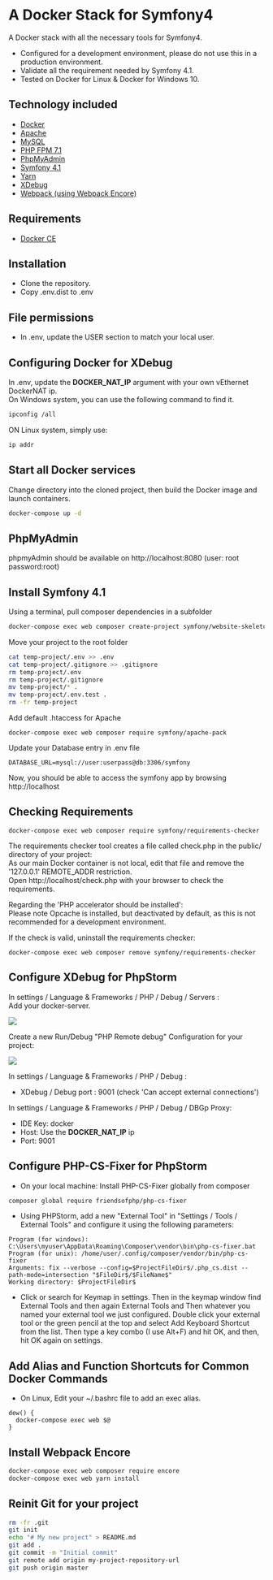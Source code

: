 # A Docker Stack for Symfony4


A Docker stack with all the necessary tools for Symfony4.  


 
* Configured for a development environment, please do not use this in a production environment.  
* Validate all the requirement needed by Symfony 4.1.
* Tested on Docker for Linux & Docker for Windows 10.


## Technology included

* [Docker](https://www.docker.com/)
* [Apache](https://httpd.apache.org/)
* [MySQL](https://www.mysql.com/)
* [PHP FPM 7.1](https://php.net/)
* [PhpMyAdmin](https://www.phpmyadmin.net/)
* [Symfony 4.1](https://symfony.com/)
* [Yarn](https://yarnpkg.com/lang/en/)
* [XDebug](https://xdebug.org/)
* [Webpack (using Webpack Encore)](https://symfony.com/doc/3.4/frontend/encore/installation-no-flex.html)

## Requirements

* [Docker CE](https://www.docker.com/)


## Installation

* Clone the repository.
* Copy .env.dist to .env

## File permissions

* In .env, update the USER section to match your local user.

## Configuring Docker for XDebug

In .env, update the **DOCKER_NAT_IP** argument with your own vEthernet DockerNAT ip.  
On Windows system, you can use the following command to find it. 
```sh
ipconfig /all
```
ON Linux system, simply use:
```sh
ip addr
```


## Start all Docker services

Change directory into the cloned project, then build the Docker image and launch containers.

```sh
docker-compose up -d
```

## PhpMyAdmin
phpmyAdmin should be available on http://localhost:8080 (user: root password:root)


## Install Symfony 4.1

Using a terminal, pull composer dependencies in a subfolder 
```sh
docker-compose exec web composer create-project symfony/website-skeleton temp-project
```

Move your project to the root folder
```sh
cat temp-project/.env >> .env
cat temp-project/.gitignore >> .gitignore
rm temp-project/.env
rm temp-project/.gitignore
mv temp-project/* .
mv temp-project/.env.test .
rm -fr temp-project
```

Add default .htaccess for Apache 
```
docker-compose exec web composer require symfony/apache-pack
```


Update your Database entry in .env file 
```
DATABASE_URL=mysql://user:userpass@db:3306/symfony
```

Now, you should be able to access the symfony app by browsing http://localhost


## Checking Requirements

```
docker-compose exec web composer require symfony/requirements-checker
```

The requirements checker tool creates a file called check.php in the public/ directory of your project:  
As our main Docker container is not local, edit that file and remove the '127.0.0.1' REMOTE_ADDR restriction.  
Open http://localhost/check.php with your browser to check the requirements.  

Regarding the 'PHP accelerator should be installed':  
Please note Opcache is installed, but deactivated by default, as this is not recommended for a development environment. 

If the check is valid, uninstall the requirements checker:  

```
docker-compose exec web composer remove symfony/requirements-checker
```

## Configure XDebug for PhpStorm

In settings / Language & Frameworks / PHP / Debug / Servers :  
Add your docker-server.

![](https://drive.google.com/uc?export=download&id=1sxN9UjPmzWhaSgE0_NWNbKSeyGj2w7mI)

Create a new Run/Debug "PHP Remote debug" Configuration for your project:

![](https://drive.google.com/uc?export=download&id=1O_RkqM9r7oJHPwix411HQa6wD1gJp6JY)


In settings / Language & Frameworks / PHP / Debug :

* XDebug / Debug port : 9001 (check 'Can accept external connections')

In settings / Language & Frameworks / PHP / Debug / DBGp Proxy:

* IDE Key: docker
* Host: Use the **DOCKER_NAT_IP** ip
* Port: 9001


## Configure PHP-CS-Fixer for PhpStorm

* On your local machine: Install PHP-CS-Fixer globally from composer
```sh
composer global require friendsofphp/php-cs-fixer
```
* Using PHPStorm, add a new "External Tool" in "Settings / Tools / External Tools" and configure it using the following parameters:
```
Program (for windows): C:\Users\myuser\AppData\Roaming\Composer\vendor\bin\php-cs-fixer.bat
Program (for unix): /home/user/.config/composer/vendor/bin/php-cs-fixer
Arguments: fix --verbose --config=$ProjectFileDir$/.php_cs.dist --path-mode=intersection "$FileDir$/$FileName$"
Working directory: $ProjectFileDir$
```

* Click or search for Keymap in settings. Then in the keymap window find External Tools and then again External Tools and Then whatever you named your external tool we just configured. Double click your external tool or the green pencil at the top and select Add Keyboard Shortcut from the list. Then type a key combo (I use Alt+F) and hit OK, and then, hit OK again on settings.
  

## Add Alias and Function Shortcuts for Common Docker Commands 

* On Linux, Edit your ~/.bashrc file to add an exec alias. 
```
dew() {
  docker-compose exec web $@
}
```


## Install Webpack Encore

```sh
docker-compose exec web composer require encore
docker-compose exec web yarn install
```

## Reinit Git for your project

```sh
rm -fr .git
git init
echo "# My new project" > README.md
git add .
git commit -m "Initial commit"
git remote add origin my-project-repository-url
git push origin master
```
